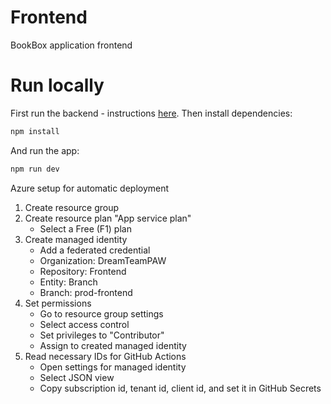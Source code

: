 # Frontend
BookBox application frontend

# Run locally
First run the backend - instructions [here](https://github.com/DreamTeamPAW/Frontend/issues/21).
Then install dependencies:
```powershell
npm install
```

And run the app:
```powershell
npm run dev
```
 Azure setup for automatic deployment

 1. Create resource group
 2. Create resource plan "App service plan"
    - Select a Free (F1) plan
 3. Create managed identity
    - Add a federated credential
    - Organization: DreamTeamPAW
    - Repository: Frontend
    - Entity: Branch
    - Branch: prod-frontend
 4. Set permissions
    - Go to resource group settings
    - Select access control
    - Set privileges to "Contributor"
    - Assign to created managed identity
5. Read necessary IDs for GitHub Actions
    - Open settings for managed identity
    - Select JSON view
    - Copy subscription id, tenant id, client id, and set it in GitHub Secrets
